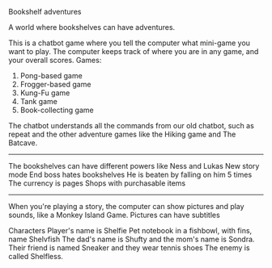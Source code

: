 Bookshelf adventures

A world where bookshelves can have adventures.

This is a chatbot game where you tell the computer what mini-game you want to play.
The computer keeps track of where you are in any game, and your overall scores.
Games:
1. Pong-based game
2. Frogger-based game
3. Kung-Fu game
4. Tank game
5. Book-collecting game

The chatbot understands all the commands from our old chatbot, such as repeat and the other adventure games like the Hiking game and The Batcave.

---------------------------------------------

The bookshelves can have different powers like Ness and Lukas
New story mode
    End boss hates bookshelves
    He is beaten by falling on him 5 times
    The currency is pages
    Shops with purchasable items

---------------------------------------------

When you're playing a story, the computer can show pictures and play sounds, like a Monkey Island Game.
    Pictures can have subtitles

Characters
    Player's name is Shelfie
    Pet notebook in a fishbowl, with fins, name Shelvfish
    The dad's name is Shufty and the mom's name is Sondra.
    Their friend is named Sneaker and they wear tennis shoes
    The enemy is called Shelfless.